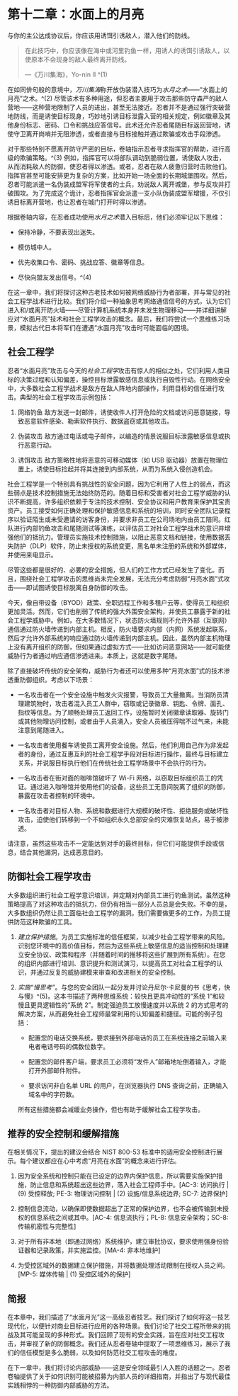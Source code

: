 # 第十二章：水面上的月亮

与你的主公达成协议后，你应该用诱饵引诱敌人，潜入他们的防线。

> 在此技巧中，你应该像在海中或河里钓鱼一样，用诱人的诱饵引诱敌人，以使原本不会现身的敌人最终离开防线。
> 
> —《万川集海》，Yo-nin II ^(1)

在如同俳句般的意境中，*万川集海*称开放伪装潜入技巧为*水月之术*——“水面上的月亮”之术。^(2) 尽管该术有多种用途，但忍者主要用于攻击那些防守森严的敌人营地——这种营地限制了人员的进出，甚至无法接近。忍者并不是通过强行突破营地防线，而是诱使目标现身，巧妙地引诱目标泄露入营的相关规定，例如徽章及其他身份标志、密码、口令和挑战应答信号。此术还允许忍者尾随目标返回营地，诱使守卫离开岗哨并无阻渗透，或者直接与目标接触并通过欺骗或攻击手段渗透。

对于那些特别不愿离开防守严密的目标，卷轴指示忍者寻求指挥官的帮助，进行高级的欺骗策略。^(3) 例如，指挥官可以将部队调动到脆弱位置，诱使敌人攻击，从而消耗敌人的防御，使忍者得以渗透。或者，忍者在敌人疲惫归营时击败他们。指挥官甚至可能安排更为复杂的方案，比如开始一场全面的长期城堡围攻。然后，忍者可能派遣一名伪装成盟军将军使者的士兵，劝说敌人离开城堡，参与反攻并打破围攻。为了完成这个诡计，忍者指挥官会派遣一支小队伪装成盟军增援，不仅引诱目标离开营地，也让忍者在城门打开时得以渗透。

根据卷轴内容，在忍者成功使用*水月之术*潜入目标后，他们必须牢记以下思维：

+   保持冷静，不要表现出迷失。

+   模仿城中人。

+   优先收集口令、密码、挑战应答、徽章等信息。

+   尽快向盟友发出信号。^(4)

在这一章中，我们将探讨这种古老技术如何被网络威胁行为者部署，并与常见的社会工程学战术进行比较。我们将介绍一种抽象思考网络通信信号的方式，认为它们进入和/或离开防火墙——尽管计算机系统本身并未发生物理移动——并详细讲解应对“水面月亮”技术和社会工程学攻击的概念。最后，我们将尝试一个思维练习场景，模拟古代日本将军们在遭遇“水面月亮”攻击时可能面临的困境。

## 社会工程学

忍者“水面月亮”攻击与今天的*社会工程学*攻击有惊人的相似之处，它们利用人类目标的决策过程和认知偏差，操控目标泄露敏感信息或执行自毁性行动。在网络安全中，大多数社会工程学战术是敌方在敌人阵地内部操作，利用目标的信任进行攻击。典型的社会工程学攻击示例包括：

1.  网络钓鱼 敌方发送一封邮件，诱使收件人打开危险的文档或访问恶意链接，导致恶意软件感染、勒索软件执行、数据盗窃或其他攻击。

1.  伪装攻击 敌方通过电话或电子邮件，以编造的情景说服目标泄露敏感信息或执行恶意行动。

1.  诱饵攻击 敌方策略性地将恶意的可移动媒体（如 USB 驱动器）放置在物理位置上，诱使目标捡起并将其连接到内部系统，从而为系统入侵创造机会。

社会工程学是一个特别具有挑战性的安全问题，因为它利用了人性上的弱点，而这些弱点是技术控制措施无法始终防范的。随着目标和受害者对社会工程学威胁的认识不断提高，许多组织依赖于专注的技术控制、安全协议和用户教育来保护其宝贵资产。员工接受如何正确处理和保护敏感信息和系统的培训，同时安全团队记录程序以验证陌生或未受邀请的访客身份，并要求非员工在公司场地内由员工陪同。红队进行内部钓鱼攻击和尾随测试等演练，以评估员工对社会工程学战术的意识并增强他们的抵抗力。管理员实施技术控制措施，以阻止恶意文档和链接，使用数据丢失防护（DLP）软件，防止未授权的系统变更，黑名单未注册的系统和外部媒体，并使用来电显示。

尽管这些都是很好的、必要的安全措施，但人们的工作方式已经发生了变化。而且，围绕社会工程学攻击的思维尚未完全发展，无法充分考虑防御“月亮水面”式攻击——即试图诱使目标脱离自身防御的攻击。

今天，像自带设备（BYOD）政策、全职远程工作和多租户云等，使得员工和组织更加灵活。然而，它们也削弱了传统的强大外围安全架构，并使员工暴露于新的社会工程学威胁中。例如，在大多数情况下，状态防火墙规则不允许外部（互联网）通信通过防火墙传递到内部主机。相反，防火墙要求内部（内网）系统发起联系，然后才允许外部系统的响应通过防火墙传递到内部主机。因此，虽然内部主机物理上没有离开组织的防御，但如果通过虚拟方式——比如访问恶意网站——就可能使威胁行为者通过响应通信渗透进来。本质上，这就是数字尾随。

除了直接破坏传统的安全架构，威胁行为者还可以使用多种“月亮水面”式的技术渗透重防御组织。考虑以下场景：

+   一名攻击者在一个安全设施中触发火灾报警，导致员工大量撤离。当消防员清理建筑物时，攻击者混入员工人群中，窃取或记录徽章、钥匙、令牌、面孔、指纹等信息。为了顺畅处理员工返回工作，设施暂时关闭徽章读取器、旋转门或其他物理访问控制，或者由于人员涌入，安全人员被压得喘不过气来，未能注意到尾随进入。

+   一名攻击者使用餐车诱使员工离开安全设施。然后，他们利用自己作为非发起者的身份，通过互惠互利的社会工程学手段对目标进行操作，最终与目标建立关系，并说服目标执行他们在传统社会工程学场景中不会执行的行为。

+   一名攻击者在街对面的咖啡馆破坏了 Wi-Fi 网络，以窃取目标组织员工的凭证。通过进入咖啡馆并使用他们的设备，这些员工无意间脱离了组织的防御，暴露在攻击者控制的环境中。

+   一名攻击者对目标人物、系统和数据进行大规模的破坏性、拒绝服务或破坏性攻击，迫使他们转移到一个不如组织永久总部安全的灾难恢复站点，易于被渗透。

请注意，虽然这些攻击不一定能达到对手的最终目标，但它们可能提供手段或信息，结合其他漏洞，达成恶意目的。

## 防御社会工程学攻击

大多数组织进行社会工程学意识培训，并定期对内部员工进行钓鱼测试。虽然这种策略提高了对这种攻击的抵抗力，但仍有相当一部分人员总是会失败。不幸的是，大多数组织仍然让员工面临社会工程学的漏洞。我们需要做更多的工作，为员工提供防范这种欺骗的工具。

1.  *建立保护措施*。为员工实施标准的信任框架，以减少社会工程学带来的风险。识别您环境中的高价值目标，然后为这些系统上敏感信息的适当控制和处理建立安全协议、政策和程序（并随着时间的推移将这些扩展到所有系统）。在您的组织内部进行培训、意识提升和测试演习，以提高员工对社会工程学的认识，并通过反复的威胁建模来审查和改进相关的安全控制。

1.  *实施“慢思考”*。与您的安全团队一起分发并讨论丹尼尔·卡尼曼的书《思考，快与慢》^(5)。这本书描述了两种思维系统：较快且更具冲动性的“系统 1”和较慢且更具逻辑性的“系统 2”。制定强迫员工放慢速度并以系统 2 的方式思考的解决方案，从而避免社会工程师最常利用的认知偏差和捷径。可能的例子包括：

    +   配置您的电话交换系统，要求接到外部电话的员工在系统连接之前输入来电者电话号码的偶数位数字。

    +   配置您的邮件客户端，要求员工必须将“发件人”邮箱地址倒着输入，才能打开外部邮件附件。

    +   要求访问非白名单 URL 的用户，在浏览器执行 DNS 查询之前，正确输入域名中的字符数。

    所有这些措施都会减缓业务操作，但也有助于缓解社会工程学攻击。

## 推荐的安全控制和缓解措施

在相关情况下，提出的建议会结合 NIST 800-53 标准中的适用安全控制进行展示。每个建议都应在心中考虑“月亮在水面”的概念来进行评估。

1.  因为安全系统和控制只能在已设定的边界内保护信息，所以需要实施保护措施，防止信息和系统超出这些边界，落入社会工程师手中。[AC-3: 访问执行 | (9) 受控释放; PE-3: 物理访问控制 | (2) 设施/信息系统边界; SC-7: 边界保护]

1.  控制信息流动，以确保即使数据超出了正常的保护边界，也不会被传输到未授权的信息系统之间或其中。[AC-4: 信息流执行；PL-8: 信息安全架构；SC-8: 传输机密性与完整性]

1.  对于所有非本地（即通过网络）系统维护，建立审批协议，要求使用强身份验证器和记录政策，并实施监控。[MA-4: 非本地维护]

1.  为受控区域外的数据建立保护措施，并将数据处理活动限制在授权人员之间。[MP-5: 媒体传输 | (1) 受控区域外的保护]

## 简报

在本章中，我们描述了“水面月光”这一高级忍者技艺。我们探讨了如何将这一技艺现代化，以便针对商业目标进行应用的各种场景。我们讨论了社交工程所带来的挑战及其可能呈现的多种形式。我们回顾了现有的安全实践，旨在应对社交工程攻击，并审视了新的防御概念。我们还从忍者卷轴中提取了一项思维练习，展示了我们的信任模型是多么脆弱，以及如何防范社交工程攻击的难度。

在下一章中，我们将讨论内部威胁——这是安全领域最引人入胜的话题之一。忍者卷轴提供了关于如何识别可能被招募为内部人员的详细指南，并指出了与现代最佳实践相悖的一种防御内部威胁的方法。
